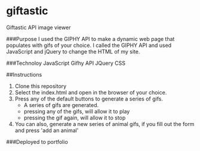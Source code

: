 # giftastic
Giftastic API image viewer

###Purpose
I used the GIPHY API to make a dynamic web page that populates with gifs of your choice. I called the GIPHY API and used JavaScript and jQuery to change the HTML of my site.

###Technoloy
JavaScript
Gifhy API
JQuery
CSS

##Instructions 
1. Clone this repository
2. Select the index.html and open in the browser of your choice.
3. Press any of the default buttons to generate a series of gifs.
    * A series of gifs are generated.
    * pressing any of the gifs, will allow it to play
    * pressing the gif again, will allow it to stop
4. You can also, generate a new series of animal gifs, if you fill out the form and press 'add an animal'

###Deployed to portfolio
